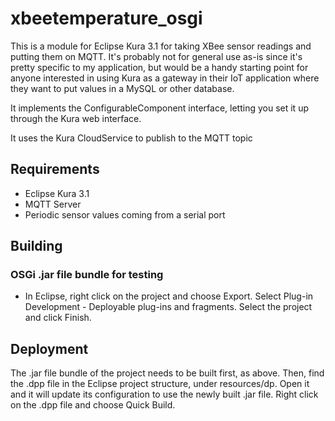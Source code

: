 # xbeetemperature_osgi
This is a module for Eclipse Kura 3.1 for taking XBee sensor readings and putting them on MQTT.
It's probably not for general use as-is since it's pretty specific to my application, but would be a handy 
starting point for anyone interested in using Kura as a gateway in their IoT application
where they want to put values in a MySQL or other database.

It implements the ConfigurableComponent interface, letting you set it up through the Kura web interface.

It uses the Kura CloudService to publish to the MQTT topic

## Requirements

* Eclipse Kura 3.1
* MQTT Server
* Periodic sensor values coming from a serial port


## Building

### OSGi .jar file bundle for testing

* In Eclipse, right click on the project and choose Export.  Select Plug-in Development - Deployable plug-ins and fragments.
Select the project and click Finish.  

## Deployment

The .jar file bundle of the project needs to be built first, as above.  Then, find the .dpp file in the Eclipse project structure, 
under resources/dp.  Open it and it will update its configuration to use the newly built .jar file.  Right click on the .dpp file
and choose Quick Build. 
